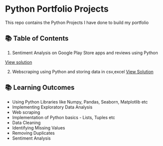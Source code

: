 # Python Portfolio Projects

This repo contains the Python Projects I have done to build my portfolio

## 📚 Table of Contents
1. Sentiment Analysis on Google Play Store apps and reviews using Python

[View solution](https://github.com/keyura99/Data-Analyst-Portfolio/blob/main/Sentiment%20Analysis/Sentiment%20Analysis%20on%20Google%20Playstore%20Apps%20and%20Reviews%20using%20Python.ipynb)

2. Webscraping using Python and storing data in csv,excel
[View Solution](https://github.com/keyura99/Data-Analyst-Portfolio/blob/main/Webscrapping%20projects/Webscraping%20using%20Python%20and%20storing%20data%20in%20csv%2Cexcel.ipynb)

## 📚 Learning Outcomes

- Using Python Libraries like Numpy, Pandas, Seaborn, Matplotlib etc
- Implementing Exploratory Data Analysis
- Web scraping
- Implementation of Python basics - Lists, Tuples etc
- Data Cleaning
- Identifying Missing Values
- Removing Duplicates
- Sentiment Analysis
